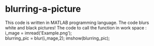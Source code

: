 # blurring-a-picture
This code is written in MATLAB programming language. The code blurs white and black pictures!
The code to call the function in work space :
i_mage = imread('Example.png');  
blurring_pic = blur(i_mage,2);
imshow(blurring_pic);
